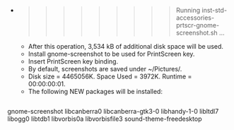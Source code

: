 * >>>>>>>>> Running inst-std-accessories-prtscr-gnome-screenshot.sh ...
  * After this operation, 3,534 kB of additional disk space will be used.
  * Install gnome-screenshot to be used for PrintScreen key.
  * Insert PrintScreen key binding.
  * By default, screenshots are saved under ~/Pictures/.
  * Disk size = 4465056K. Space Used = 3972K. Runtime = 00:00:00:01.
  * The following NEW packages will be installed:
  ```bash
gnome-screenshot libcanberra0 libcanberra-gtk3-0 libhandy-1-0 libltdl7
libogg0 libtdb1 libvorbis0a libvorbisfile3 sound-theme-freedesktop
  ```

